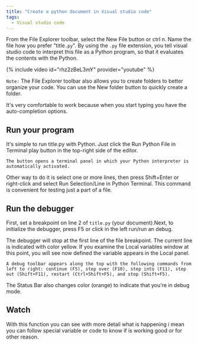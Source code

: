 ```yaml
---
title: "Create a python document in Visual studio code"
tags:
  - Visual studio code
---
```


From the File Explorer toolbar, select the New File button or ctrl n. Name the file how you prefer "title`.py`". By using the `.py` file extension, you tell visual studio code to interpret this file as a Python program, so that it evaluates the contents with the Python.

{% include video id="rhz2zBeL3mY" provider="youtube" %}


`Note:` The File Explorer toolbar also allows you to create folders  to better organize your code. You can use the New folder button to quickly create a folder.

It's very comfortable to work because when you start typing you have the auto-completion options.

## Run your program

It's simple to run title.py with Python. Just click the Run Python File in Terminal play button in the top-right side of the editor.

`The button opens a terminal panel in which your Python interpreter is automatically activated.`

Other way to do it is select one or more lines, then press Shift+Enter or right-click and select Run Selection/Line in Python Terminal.
This command is convenient for testing just a part of a file.

## Run the debugger

First, set a breakpoint on line 2 of `title.py` (your document).Next, to initialize the debugger, press F5 or click in the left run/run an debug.

The debugger will stop at the first line of the file breakpoint. The current line is indicated with color  yellow.
If you examine the Local variables window at this point, you will see now defined the variable appears in the Local panel.

`A debug toolbar appears along the top with the following commands from left to right: continue (F5), step over (F10), step into (F11), step out (Shift+F11), restart (Ctrl+Shift+F5), and stop (Shift+F5).`


The Status Bar also changes color (orange) to indicate that you're in debug mode.

## Watch

With this function you can see with more detail what is happening i mean you can follow special variable or code to know if is working good or for other reason.

